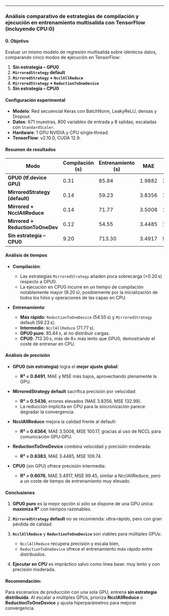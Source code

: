 ---

### **Análisis comparativo de estrategias de compilación y ejecución en entrenamiento multisalida con TensorFlow (incluyendo CPU:0)**

#### **0. Objetivo**

Evaluar un mismo modelo de regresión multisalida sobre idénticos datos, comparando cinco modos de ejecución en TensorFlow:

1. **Sin estrategia – GPU0**
2. **`MirroredStrategy` default**
3. **`MirroredStrategy` + `NcclAllReduce`**
4. **`MirroredStrategy` + `ReductionToOneDevice`**
5. **Sin estrategia – CPU0**

#### **Configuración experimental**

* **Modelo**: Red secuencial Keras con BatchNorm, LeakyReLU, densas y Dropout.
* **Datos**: 671 muestras, 800 variables de entrada y 8 salidas; escaladas con `StandardScaler`.
* **Hardware**: 1 GPU NVIDIA y CPU single‑thread.
* **TensorFlow**: v2.10.0, CUDA 12.9.

#### **Resumen de resultados**

| Modo                             | Compilación (s) | Entrenamiento (s) | MAE    | MSE      | R²      |
| -------------------------------- | --------------- | ----------------- | ------ | -------- | ------- |
| **GPU0 (tf.device GPU)**         | 0.31            | 85.84             | 1.9882 | 39.1258  | 0.84914 |
| **MirroredStrategy (default)**   | 0.14            | 59.23             | 3.8356 | 132.9852 | 0.54358 |
| **Mirrored + NcclAllReduce**     | 0.14            | 71.77             | 3.5008 | 100.1732 | 0.63644 |
| **Mirrored + ReductionToOneDev** | 0.12            | 54.55             | 3.4485 | 109.7412 | 0.63827 |
| **Sin estrategia – CPU0**        | 9.20            | 713.30            | 3.4917 | 99.4479  | 0.60761 |

#### **Análisis de tiempos**

* **Compilación**:

  * Las estrategias `MirroredStrategy` añaden poca sobrecarga (<0.20 s) respecto a GPU0.
  * La ejecución en CPU0 incurre en un tiempo de compilación notablemente mayor (9.20 s), posiblemente por la inicialización de todos los hilos y operaciones de las capas en CPU.

* **Entrenamiento**:

  * **Más rápido**: `ReductionToOneDevice` (54.55 s) y `MirroredStrategy` default (59.23 s).
  * **Intermedio**: `NcclAllReduce` (71.77 s).
  * **GPU0 puro**: 85.84 s, al no distribuir cargas.
  * **CPU0**: 713.30 s, más de 8× más lento que GPU0, demostrando el coste de entrenar en CPU.

#### **Análisis de precisión**

* **GPU0 (sin estrategia)** logra el **mejor ajuste global**:

  * **R² = 0.8491**, MAE y MSE más bajos, aprovechando plenamente la GPU.

* **MirroredStrategy default** sacrifica precisión por velocidad:

  * **R² = 0.5436**, errores elevados (MAE 3.8356, MSE 132.99).
  * La reducción implícita en CPU para la sincronización parece degradar la convergencia.

* **NcclAllReduce** mejora la calidad frente al default:

  * **R² = 0.6364**, MAE 3.5008, MSE 100.17, gracias al uso de NCCL para comunicación GPU‑GPU.

* **ReductionToOneDevice** combina velocidad y precisión moderada:

  * **R² = 0.6383**, MAE 3.4485, MSE 109.74.

* **CPU0** (sin GPU) ofrece precisión intermedia:

  * **R² = 0.6076**, MAE 3.4917, MSE 99.45, similar a NcclAllReduce, pero a un coste de tiempo de entrenamiento muy elevado.

#### **Conclusiones**

1. **GPU0 puro** es la mejor opción si sólo se dispone de una GPU única: **maximiza R²** con tiempos razonables.
2. **`MirroredStrategy` default** no se recomienda: ultra‑rápido, pero con gran pérdida de calidad.
3. **`NcclAllReduce`** y **`ReductionToOneDevice`** son viables para múltiples GPUs:

   * `NcclAllReduce` recupera precisión y escala bien,
   * `ReductionToOneDevice` ofrece el entrenamiento más rápido entre distribuidos.
4. **Ejecutar en CPU** es impráctico salvo como línea base: muy lento y con precisión moderada.

#### **Recomendación**:
Para escenarios de producción con una sola GPU, entrena **sin estrategia distribuida**. Al escalar a múltiples GPUs, prioriza **NcclAllReduce** o **ReductionToOneDevice** y ajusta hiperparámetros para mejorar convergencia.
